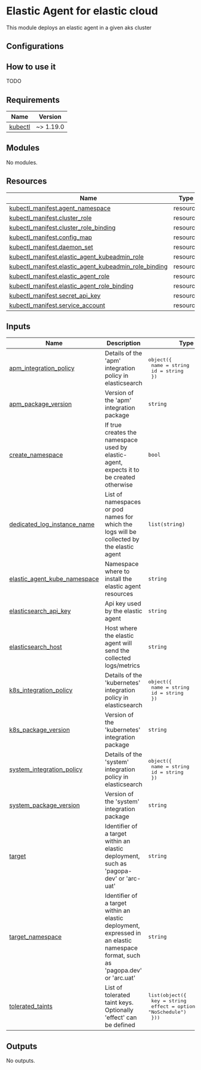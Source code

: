 # Elastic Agent for elastic cloud

This module deploys an elastic agent in a given aks cluster

## Configurations

## How to use it

TODO

<!-- markdownlint-disable -->
<!-- BEGIN_TF_DOCS -->
## Requirements

| Name | Version |
|------|---------|
| <a name="requirement_kubectl"></a> [kubectl](#requirement\_kubectl) | ~> 1.19.0 |

## Modules

No modules.

## Resources

| Name | Type |
|------|------|
| [kubectl_manifest.agent_namespace](https://registry.terraform.io/providers/gavinbunney/kubectl/latest/docs/resources/manifest) | resource |
| [kubectl_manifest.cluster_role](https://registry.terraform.io/providers/gavinbunney/kubectl/latest/docs/resources/manifest) | resource |
| [kubectl_manifest.cluster_role_binding](https://registry.terraform.io/providers/gavinbunney/kubectl/latest/docs/resources/manifest) | resource |
| [kubectl_manifest.config_map](https://registry.terraform.io/providers/gavinbunney/kubectl/latest/docs/resources/manifest) | resource |
| [kubectl_manifest.daemon_set](https://registry.terraform.io/providers/gavinbunney/kubectl/latest/docs/resources/manifest) | resource |
| [kubectl_manifest.elastic_agent_kubeadmin_role](https://registry.terraform.io/providers/gavinbunney/kubectl/latest/docs/resources/manifest) | resource |
| [kubectl_manifest.elastic_agent_kubeadmin_role_binding](https://registry.terraform.io/providers/gavinbunney/kubectl/latest/docs/resources/manifest) | resource |
| [kubectl_manifest.elastic_agent_role](https://registry.terraform.io/providers/gavinbunney/kubectl/latest/docs/resources/manifest) | resource |
| [kubectl_manifest.elastic_agent_role_binding](https://registry.terraform.io/providers/gavinbunney/kubectl/latest/docs/resources/manifest) | resource |
| [kubectl_manifest.secret_api_key](https://registry.terraform.io/providers/gavinbunney/kubectl/latest/docs/resources/manifest) | resource |
| [kubectl_manifest.service_account](https://registry.terraform.io/providers/gavinbunney/kubectl/latest/docs/resources/manifest) | resource |

## Inputs

| Name | Description | Type | Default | Required |
|------|-------------|------|---------|:--------:|
| <a name="input_apm_integration_policy"></a> [apm\_integration\_policy](#input\_apm\_integration\_policy) | Details of the 'apm' integration policy in elasticsearch | <pre>object({<br/>    name = string<br/>    id   = string<br/>  })</pre> | n/a | yes |
| <a name="input_apm_package_version"></a> [apm\_package\_version](#input\_apm\_package\_version) | Version of the 'apm' integration package | `string` | n/a | yes |
| <a name="input_create_namespace"></a> [create\_namespace](#input\_create\_namespace) | If true creates the namespace used by elastic-agent, expects it to be created otherwise | `bool` | `true` | no |
| <a name="input_dedicated_log_instance_name"></a> [dedicated\_log\_instance\_name](#input\_dedicated\_log\_instance\_name) | List of namespaces or pod names for which the logs will be collected by the elastic agent | `list(string)` | n/a | yes |
| <a name="input_elastic_agent_kube_namespace"></a> [elastic\_agent\_kube\_namespace](#input\_elastic\_agent\_kube\_namespace) | Namespace where to install the elastic agent resources | `string` | n/a | yes |
| <a name="input_elasticsearch_api_key"></a> [elasticsearch\_api\_key](#input\_elasticsearch\_api\_key) | Api key used by the elastic agent | `string` | n/a | yes |
| <a name="input_elasticsearch_host"></a> [elasticsearch\_host](#input\_elasticsearch\_host) | Host where the elastic agent will send the collected logs/metrics | `string` | n/a | yes |
| <a name="input_k8s_integration_policy"></a> [k8s\_integration\_policy](#input\_k8s\_integration\_policy) | Details of the 'kubernetes' integration policy in elasticsearch | <pre>object({<br/>    name = string<br/>    id   = string<br/>  })</pre> | n/a | yes |
| <a name="input_k8s_package_version"></a> [k8s\_package\_version](#input\_k8s\_package\_version) | Version of the 'kubernetes' integration package | `string` | n/a | yes |
| <a name="input_system_integration_policy"></a> [system\_integration\_policy](#input\_system\_integration\_policy) | Details of the 'system' integration policy in elasticsearch | <pre>object({<br/>    name = string<br/>    id   = string<br/>  })</pre> | n/a | yes |
| <a name="input_system_package_version"></a> [system\_package\_version](#input\_system\_package\_version) | Version of the 'system' integration package | `string` | n/a | yes |
| <a name="input_target"></a> [target](#input\_target) | Identifier of a target within an elastic deployment, such as 'pagopa-dev' or 'arc-uat' | `string` | n/a | yes |
| <a name="input_target_namespace"></a> [target\_namespace](#input\_target\_namespace) | Identifier of a target within an elastic deployment, expressed in an elastic namespace format, such as 'pagopa.dev' or 'arc.uat' | `string` | n/a | yes |
| <a name="input_tolerated_taints"></a> [tolerated\_taints](#input\_tolerated\_taints) | List of tolerated taint keys. Optionally 'effect' can be defined | <pre>list(object({<br/>    key    = string<br/>    effect = optional(string, "NoSchedule")<br/>  }))</pre> | `[]` | no |

## Outputs

No outputs.
<!-- END_TF_DOCS -->
